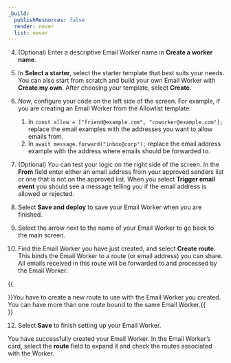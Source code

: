 ```yaml
---
_build:
  publishResources: false
  render: never
  list: never
---
```


4. (Optional) Enter a descriptive Email Worker name in **Create a worker name**. 

5. In **Select a starter**, select the starter template that best suits your needs. You can also start from scratch and build your own Email Worker with **Create my own**. After choosing your template, select **Create**.

6. Now, configure your code on the left side of the screen. For example, if you are creating an Email Worker from the Allowlist template:
	1. In `const allow = ["friend@example.com", "coworker@example.com"];` replace the email examples with the addresses you want to allow emails from.
	2. In `await message.forward("inbox@corp");` replace the email address example with the address where emails should be forwarded to.

7. (Optional) You can test your logic on the right side of the screen. In the **From** field enter either an email address from your approved senders list or one that is not on the approved list. When you select **Trigger email event** you should see a message telling you if the email address is allowed or rejected.

9. Select **Save and deploy** to save your Email Worker when you are finished.

10. Select the arrow next to the name of your Email Worker to go back to the main screen.

11. Find the Email Worker you have just created, and select **Create route**. This binds the Email Worker to a route (or email address) you can share. All emails received in this route will be forwarded to and processed by the Email Worker.

{{<Aside type="note">}}You have to create a new route to use with the Email Worker you created. You can have more than one route bound to the same Email Worker.{{</Aside>}}

12. Select **Save** to finish setting up your Email Worker.

You have successfully created your Email Worker. In the Email Worker’s card, select the **route** field to expand it and check the routes associated with the Worker.